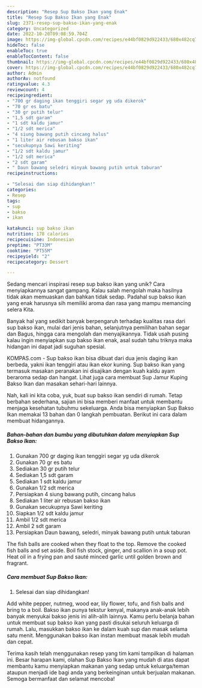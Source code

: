 ```yaml
---
description: "Resep Sup Bakso Ikan yang Enak"
title: "Resep Sup Bakso Ikan yang Enak"
slug: 2371-resep-sup-bakso-ikan-yang-enak
category: Uncategorized
date: 2022-10-20T09:08:59.704Z
image: https://img-global.cpcdn.com/recipes/e44bf0829d922433/680x482cq70/sup-bakso-ikan-foto-resep-utama.jpg
hideToc: false
enableToc: true
enableTocContent: false
thumbnail: https://img-global.cpcdn.com/recipes/e44bf0829d922433/680x482cq70/sup-bakso-ikan-foto-resep-utama.jpg
cover: https://img-global.cpcdn.com/recipes/e44bf0829d922433/680x482cq70/sup-bakso-ikan-foto-resep-utama.jpg
author: Admin
authorAv: notfound
ratingvalue: 4.3
reviewcount: 4
recipeingredient:
- "700 gr daging ikan tenggiri segar yg uda dikerok"
- "70 gr es batu"
- "30 gr putih telur"
- "1,5 sdt garam"
- "1 sdt kaldu jamur"
- "1/2 sdt merica"
- "4 siung bawang putih cincang halus"
- "1 liter air rebusan bakso ikan"
- "secukupnya Sawi keriting"
- "1/2 sdt kaldu jamur"
- "1/2 sdt merica"
- "2 sdt garam"
- " Daun bawang seledri minyak bawang putih untuk taburan"
recipeinstructions:

- "Selesai dan siap dihidangkan!"
categories:
- Resep
tags:
- sup
- bakso
- ikan

katakunci: sup bakso ikan 
nutrition: 178 calories
recipecuisine: Indonesian
preptime: "PT33M"
cooktime: "PT55M"
recipeyield: "2"
recipecategory: Dessert

---
```





Sedang mencari inspirasi resep sup bakso ikan yang unik? Cara menyiapkannya sangat gampang. Kalau salah mengolah maka hasilnya tidak akan memuaskan dan bahkan tidak sedap. Padahal sup bakso ikan yang enak harusnya sih memiliki aroma dan rasa yang mampu memancing selera Kita.





Banyak hal yang sedikit banyak berpengaruh terhadap kualitas rasa dari sup bakso ikan, mulai dari jenis bahan, selanjutnya pemilihan bahan segar dan Bagus, hingga cara mengolah dan menyajikannya. Tidak usah pusing kalau ingin menyiapkan sup bakso ikan enak,      asal sudah tahu triknya maka hidangan ini dapat jadi suguhan spesial.














KOMPAS.com - Sup bakso ikan bisa dibuat dari dua jenis daging ikan berbeda, yakni ikan tenggiri atau ikan ekor kuning. Sup bakso ikan yang termasuk masakan peranakan ini disajikan dengan kuah kaldu ayam beraroma sedap dan hangat. Lihat juga cara membuat Sup Jamur Kuping Bakso Ikan dan masakan sehari-hari lainnya.






Nah, kali ini kita coba, yuk, buat sup bakso ikan sendiri di rumah. Tetap berbahan sederhana, sajian ini bisa memberi manfaat untuk membantu menjaga kesehatan tubuhmu sekeluarga. Anda bisa menyiapkan Sup Bakso Ikan memakai 13 bahan dan 0 langkah pembuatan. Berikut ini cara dalam membuat hidangannya.

<!--inarticleads1-->

##### Bahan-bahan dan bumbu yang dibutuhkan dalam menyiapkan Sup Bakso Ikan:

1. Gunakan 700 gr daging ikan tenggiri segar yg uda dikerok
1. Gunakan 70 gr es batu
1. Sediakan 30 gr putih telur
1. Sediakan 1,5 sdt garam
1. Sediakan 1 sdt kaldu jamur
1. Gunakan 1/2 sdt merica
1. Persiapkan 4 siung bawang putih, cincang halus
1. Sediakan 1 liter air rebusan bakso ikan
1. Gunakan secukupnya Sawi keriting
1. Siapkan 1/2 sdt kaldu jamur
1. Ambil 1/2 sdt merica
1. Ambil 2 sdt garam
1. Persiapkan  Daun bawang, seledri, minyak bawang putih untuk taburan


The fish balls are cooked when they float to the top. Remove the cooked fish balls and set aside. Boil fish stock, ginger, and scallion in a soup pot. Heat oil in a frying pan and sauté minced garlic until golden brown and fragrant. 

<!--inarticleads2-->

##### Cara membuat Sup Bakso Ikan:


1. Selesai dan siap dihidangkan!

Add white pepper, nutmeg, wood ear, lily flower, tofu, and fish balls and bring to a boil. Bakso ikan punya tekstur kenyal, makanya anak-anak lebih banyak menyukai bakso jenis ini alih-alih lainnya. Kamu perlu belanja bahan untuk membuat sup bakso ikan yang pasti disukai seluruh keluarga di rumah. Lalu, masukkan bakso ikan ke dalam kuah sup dan masak selama satu menit. Menggunakan bakso ikan instan membuat masak lebih mudah dan cepat. 

Terima kasih telah menggunakan resep yang tim kami tampilkan di halaman ini. Besar harapan kami, olahan Sup Bakso Ikan yang mudah di atas dapat membantu kamu menyiapkan makanan yang sedap untuk keluarga/teman ataupun menjadi ide bagi anda yang berkeinginan untuk berjualan makanan. Semoga bermanfaat dan selamat mencoba!
